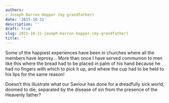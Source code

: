 ```yaml
---
authors:
- Joseph Barron Hopper (my grandfather)
date: '2015-10-31'
description: ''
draft: true
slug: 2015-10-31-joseph-barron-hopper-(my-grandfather)
title: ''
---
```

Some of the happiest experiences have been in churches where all the members have leprosy... More than once I have served communion to men like this where the bread had to be placed in palm of his hand because he had no fingers with which to pick it up, and where the cup had to be held to his lips for the same reason!

Doesn't this illustrate what our Saviour has done for a dreadfully sick world, doomed to die, separated by the disease of sin from the presence of the Heavenly father?



